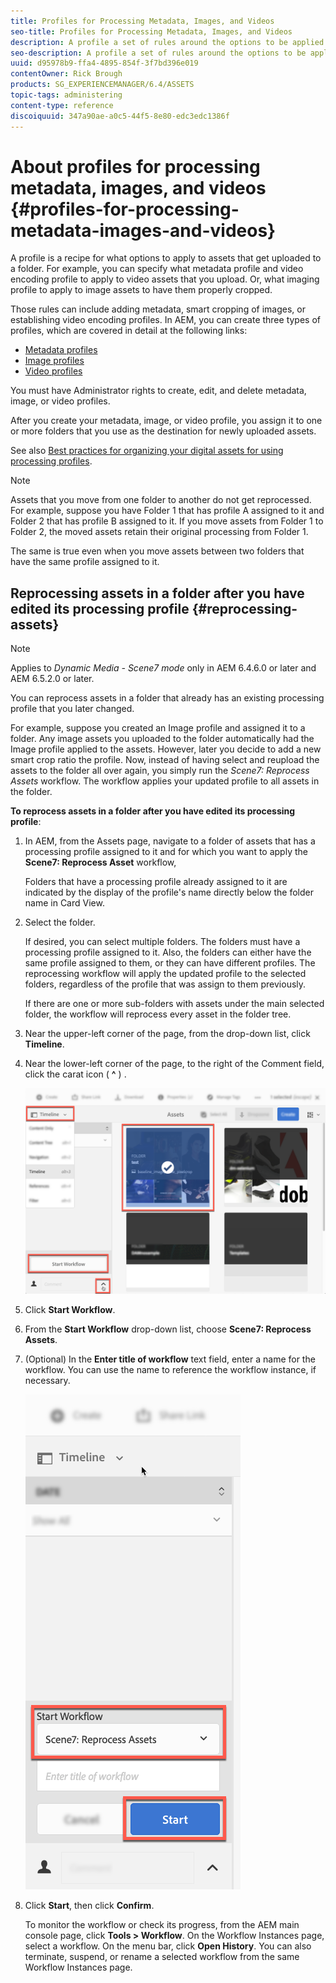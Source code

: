 ```yaml
---
title: Profiles for Processing Metadata, Images, and Videos
seo-title: Profiles for Processing Metadata, Images, and Videos
description: A profile a set of rules around the options to be applied to assets uploaded to a folder. Specify what metadata profile and video encoding profile to apply to video assets that you upload. For image assets, you can also specify what imaging profile to apply to image assets to have them properly cropped.
seo-description: A profile a set of rules around the options to be applied to assets uploaded to a folder. Specify what metadata profile and video encoding profile to apply to video assets that you upload. For image assets, you can also specify what imaging profile to apply to image assets to have them properly cropped.
uuid: d95978b9-ffa4-4895-854f-3f7bd396e019
contentOwner: Rick Brough
products: SG_EXPERIENCEMANAGER/6.4/ASSETS
topic-tags: administering
content-type: reference
discoiquuid: 347a90ae-a0c5-44f5-8e80-edc3edc1386f
---
```


# About profiles for processing metadata, images, and videos {#profiles-for-processing-metadata-images-and-videos}

A profile is a recipe for what options to apply to assets that get uploaded to a folder. For example, you can specify what metadata profile and video encoding profile to apply to video assets that you upload. Or, what imaging profile to apply to image assets to have them properly cropped.

Those rules can include adding metadata, smart cropping of images, or establishing video encoding profiles. In AEM, you can create three types of profiles, which are covered in detail at the following links:

* [Metadata profiles](metadata-profiles.md)
* [Image profiles](image-profiles.md)
* [Video profiles](video-profiles.md)

You must have Administrator rights to create, edit, and delete metadata, image, or video profiles.

After you create your metadata, image, or video profile, you assign it to one or more folders that you use as the destination for newly uploaded assets.

See also [Best practices for organizing your digital assets for using processing profiles](best-practices-for-file-management.md).

>[!NOTE]
>
>Assets that you move from one folder to another do not get reprocessed. For example, suppose you have Folder 1 that has profile A assigned to it and Folder 2 that has profile B assigned to it. If you move assets from Folder 1 to Folder 2, the moved assets retain their original processing from Folder 1.
>
>The same is true even when you move assets between two folders that have the same profile assigned to it.

## Reprocessing assets in a folder after you have edited its processing profile {#reprocessing-assets}

>[!NOTE]
>
>Applies to *Dynamic Media - Scene7 mode* only in AEM 6.4.6.0 or later and AEM 6.5.2.0 or later.

You can reprocess assets in a folder that already has an existing processing profile that you later changed. 

For example, suppose you created an Image profile and assigned it to a folder. Any image assets you uploaded to the folder automatically had the Image profile applied to the assets. However, later you decide to add a new smart crop ratio the profile. Now, instead of having select and reupload the assets to the folder all over again, you simply run the *Scene7: Reprocess Assets* workflow. The workflow applies your updated profile to all assets in the folder.

**To reprocess assets in a folder after you have edited its processing profile**:
1. In AEM, from the Assets page, navigate to a folder of assets that has a processing profile assigned to it and for which you want to apply the **Scene7: Reprocess Asset** workflow,

    Folders that have a processing profile already assigned to it are indicated by the display of the profile's name directly below the folder name in Card View. 

1. Select the folder.

    If desired, you can select multiple folders. The folders must have a processing profile assigned to it. Also, the folders can either have the same profile assigned to them, or they can have different profiles. The reprocessing workflow will apply the updated profile to the selected folders, regardless of the profile that was assign to them previously.
    
    If there are one or more sub-folders with assets under the main selected folder, the workflow will reprocess every asset in the folder tree.

1. Near the upper-left corner of the page, from the drop-down list, click **Timeline**.
1. Near the lower-left corner of the page, to the right of the Comment field, click the carat icon  ( **^** ) .

    ![Reprocess assets workflow 1](/help/assets/assets/reprocess-assets1.png)

1. Click **Start Workflow**.
1. From the **Start Workflow** drop-down list, choose **Scene7: Reprocess Assets**.
1. (Optional) In the **Enter title of workflow** text field, enter a name for the workflow. You can use the name to reference the workflow instance, if necessary.

    ![Reprocess assets 2](/help/assets/assets/reprocess-assets2.png)

1. Click **Start**, then click **Confirm**.

    To monitor the workflow or check its progress, from the AEM main console page, click **Tools > Workflow**. On the Workflow Instances page, select a workflow. On the menu bar, click **Open History**. You can also terminate, suspend, or rename a selected workflow from the same Workflow Instances page.

<!--### Adjusting the batch size of the reprocess workflow {#adjusting-load}

The default batch size in the reprocessing workflow is 50 assets per job. However, you can use CRXDE Lite to adjust that default for several hundred assets. A maximum size setting of up to 1000 assets is permitted per reprocessing workflow job.

**To adjust the batch size of the reprocess workflow**:

1. In AEM, tap the AEM logo to access the global navigation console, then tap the Tools (hammer) icon.
1. Click **[!UICONTROL General > CRXDE Lite]**.
1. In the folder tree on the left side of the CRXDE Lite page, navigate to the following location:

   `/conf/global/settings/workflow/models/scene7_reprocess_assets/jcr:content/flow/reprocess/metaData`

1. On the right side of the CRXDE Lite page, in the lower portion, double-click the Value field for the **[UICONTROL metaData]** row.
1. Set a new default value (50-1000) for the batch size.
1. On the menu bar of the CRXDE Lite page, tap **[!UICONTROL Save All]**.
1. In the upper-left corner of the page, tap **[!UICONTROL CRXDE Lite]** to return to the main AEM console.-->